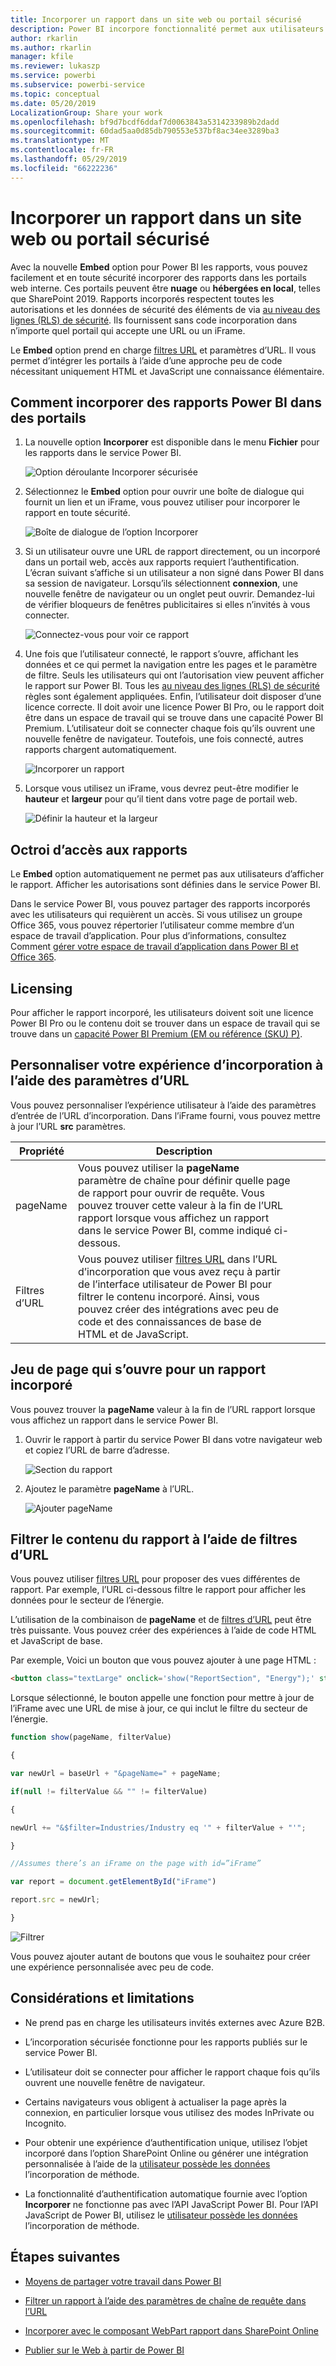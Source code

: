 ```yaml
---
title: Incorporer un rapport dans un site web ou portail sécurisé
description: Power BI incorpore fonctionnalité permet aux utilisateurs de facilement et en toute sécurité incorporer des rapports dans les portails web interne.
author: rkarlin
ms.author: rkarlin
manager: kfile
ms.reviewer: lukaszp
ms.service: powerbi
ms.subservice: powerbi-service
ms.topic: conceptual
ms.date: 05/20/2019
LocalizationGroup: Share your work
ms.openlocfilehash: bf9d7bcdf6ddaf7d0063843a5314233989b2dadd
ms.sourcegitcommit: 60dad5aa0d85db790553e537bf8ac34ee3289ba3
ms.translationtype: MT
ms.contentlocale: fr-FR
ms.lasthandoff: 05/29/2019
ms.locfileid: "66222236"
---
```

# <a name="embed-a-report-in-a-secure-portal-or-website"></a>Incorporer un rapport dans un site web ou portail sécurisé

Avec la nouvelle **Embed** option pour Power BI les rapports, vous pouvez facilement et en toute sécurité incorporer des rapports dans les portails web interne. Ces portails peuvent être **nuage** ou **hébergées en local**, telles que SharePoint 2019. Rapports incorporés respectent toutes les autorisations et les données de sécurité des éléments de via [au niveau des lignes (RLS) de sécurité](service-admin-rls.md). Ils fournissent sans code incorporation dans n’importe quel portail qui accepte une URL ou un iFrame. 

Le **Embed** option prend en charge [filtres URL](service-url-filters.md) et paramètres d’URL. Il vous permet d’intégrer les portails à l’aide d’une approche peu de code nécessitant uniquement HTML et JavaScript une connaissance élémentaire.

## <a name="how-to-embed-power-bi-reports-into-portals"></a>Comment **incorporer** des rapports Power BI dans des portails

1. La nouvelle option **Incorporer** est disponible dans le menu **Fichier** pour les rapports dans le service Power BI.

    ![Option déroulante Incorporer sécurisée](media/service-embed-secure/secure-embed-drop-down-menu.png)

2. Sélectionnez le **Embed** option pour ouvrir une boîte de dialogue qui fournit un lien et un iFrame, vous pouvez utiliser pour incorporer le rapport en toute sécurité.

    ![Boîte de dialogue de l’option Incorporer](media/service-embed-secure/secure-embed-code-dialog.png)

3. Si un utilisateur ouvre une URL de rapport directement, ou un incorporé dans un portail web, accès aux rapports requiert l’authentification. L’écran suivant s’affiche si un utilisateur a non signé dans Power BI dans sa session de navigateur. Lorsqu’ils sélectionnent **connexion**, une nouvelle fenêtre de navigateur ou un onglet peut ouvrir. Demandez-lui de vérifier bloqueurs de fenêtres publicitaires si elles n’invités à vous connecter.

    ![Connectez-vous pour voir ce rapport](media/service-embed-secure/secure-embed-sign-in.png)

4. Une fois que l’utilisateur connecté, le rapport s’ouvre, affichant les données et ce qui permet la navigation entre les pages et le paramètre de filtre. Seuls les utilisateurs qui ont l’autorisation view peuvent afficher le rapport sur Power BI. Tous les [au niveau des lignes (RLS) de sécurité](service-admin-rls.md) règles sont également appliquées. Enfin, l’utilisateur doit disposer d’une licence correcte. Il doit avoir une licence Power BI Pro, ou le rapport doit être dans un espace de travail qui se trouve dans une capacité Power BI Premium. L’utilisateur doit se connecter chaque fois qu’ils ouvrent une nouvelle fenêtre de navigateur. Toutefois, une fois connecté, autres rapports chargent automatiquement.

    ![Incorporer un rapport](media/service-embed-secure/secure-embed-report.png)

5. Lorsque vous utilisez un iFrame, vous devrez peut-être modifier le **hauteur** et **largeur** pour qu’il tient dans votre page de portail web.

    ![Définir la hauteur et la largeur](media/service-embed-secure/secure-embed-size.png)

## <a name="granting-report-access"></a>Octroi d’accès aux rapports

Le **Embed** option automatiquement ne permet pas aux utilisateurs d’afficher le rapport. Afficher les autorisations sont définies dans le service Power BI.

Dans le service Power BI, vous pouvez partager des rapports incorporés avec les utilisateurs qui requièrent un accès. Si vous utilisez un groupe Office 365, vous pouvez répertorier l’utilisateur comme membre d’un espace de travail d’application. Pour plus d’informations, consultez Comment [gérer votre espace de travail d’application dans Power BI et Office 365](service-manage-app-workspace-in-power-bi-and-office-365.md).

## <a name="licensing"></a>Licensing

Pour afficher le rapport incorporé, les utilisateurs doivent soit une licence Power BI Pro ou le contenu doit se trouver dans un espace de travail qui se trouve dans un [capacité Power BI Premium (EM ou référence (SKU) P)](service-admin-premium-purchase.md).

## <a name="customize-your-embed-experience-using-url-settings"></a>Personnaliser votre expérience d’incorporation à l’aide des paramètres d’URL

Vous pouvez personnaliser l’expérience utilisateur à l’aide des paramètres d’entrée de l’URL d’incorporation. Dans l’iFrame fourni, vous pouvez mettre à jour l’URL **src** paramètres.

| Propriété  | Description  |  |  |  |
|--------------|-----------------------------------------------------------------------------------------------------------------------------------------------------------------------------------------------------------------------|---|---|---|
| pageName  | Vous pouvez utiliser la **pageName** paramètre de chaîne pour définir quelle page de rapport pour ouvrir de requête. Vous pouvez trouver cette valeur à la fin de l’URL rapport lorsque vous affichez un rapport dans le service Power BI, comme indiqué ci-dessous. |  |  |  |
| Filtres d’URL  | Vous pouvez utiliser [filtres URL](service-url-filters.md) dans l’URL d’incorporation que vous avez reçu à partir de l’interface utilisateur de Power BI pour filtrer le contenu incorporé. Ainsi, vous pouvez créer des intégrations avec peu de code et des connaissances de base de HTML et de JavaScript.  |  |  |  |

## <a name="set-which-page-opens-for-an-embedded-report"></a>Jeu de page qui s’ouvre pour un rapport incorporé 

Vous pouvez trouver la **pageName** valeur à la fin de l’URL rapport lorsque vous affichez un rapport dans le service Power BI.

1. Ouvrir le rapport à partir du service Power BI dans votre navigateur web et copiez l’URL de barre d’adresse.

    ![Section du rapport](media/service-embed-secure/secure-embed-report-section.png)

2. Ajoutez le paramètre **pageName** à l’URL.

    ![Ajouter pageName](media/service-embed-secure/secure-embed-append-page-name.png)

## <a name="filter-report-content-using-url-filters"></a>Filtrer le contenu du rapport à l’aide de filtres d’URL 

Vous pouvez utiliser [filtres URL](service-url-filters.md) pour proposer des vues différentes de rapport. Par exemple, l’URL ci-dessous filtre le rapport pour afficher les données pour le secteur de l’énergie.

L’utilisation de la combinaison de **pageName** et de [filtres d’URL](service-url-filters.md) peut être très puissante. Vous pouvez créer des expériences à l’aide de code HTML et JavaScript de base.

Par exemple, Voici un bouton que vous pouvez ajouter à une page HTML :

```html
<button class="textLarge" onclick='show("ReportSection", "Energy");' style="display: inline-block;">Show Energy</button>
```

Lorsque sélectionné, le bouton appelle une fonction pour mettre à jour de l’iFrame avec une URL de mise à jour, ce qui inclut le filtre du secteur de l’énergie.

```javascript
function show(pageName, filterValue)

{

var newUrl = baseUrl + "&pageName=" + pageName;

if(null != filterValue && "" != filterValue)

{

newUrl += "&$filter=Industries/Industry eq '" + filterValue + "'";

}

//Assumes there’s an iFrame on the page with id=”iFrame”

var report = document.getElementById("iFrame")

report.src = newUrl;

}
```

![Filtrer](media/service-embed-secure/secure-embed-filter.png)

Vous pouvez ajouter autant de boutons que vous le souhaitez pour créer une expérience personnalisée avec peu de code. 

## <a name="considerations-and-limitations"></a>Considérations et limitations

* Ne prend pas en charge les utilisateurs invités externes avec Azure B2B.

* L’incorporation sécurisée fonctionne pour les rapports publiés sur le service Power BI.

* L’utilisateur doit se connecter pour afficher le rapport chaque fois qu’ils ouvrent une nouvelle fenêtre de navigateur.

* Certains navigateurs vous obligent à actualiser la page après la connexion, en particulier lorsque vous utilisez des modes InPrivate ou Incognito.

* Pour obtenir une expérience d’authentification unique, utilisez l’objet incorporé dans l’option SharePoint Online ou générer une intégration personnalisée à l’aide de la [utilisateur possède les données](developer/embed-sample-for-your-organization.md) l’incorporation de méthode. 

* La fonctionnalité d’authentification automatique fournie avec l’option **Incorporer** ne fonctionne pas avec l’API JavaScript Power BI. Pour l’API JavaScript de Power BI, utilisez le [utilisateur possède les données](developer/embed-sample-for-your-organization.md) l’incorporation de méthode. 

## <a name="next-steps"></a>Étapes suivantes

* [Moyens de partager votre travail dans Power BI](service-how-to-collaborate-distribute-dashboards-reports.md)

* [Filtrer un rapport à l’aide des paramètres de chaîne de requête dans l’URL](service-url-filters.md)

* [Incorporer avec le composant WebPart rapport dans SharePoint Online](service-embed-report-spo.md)

* [Publier sur le Web à partir de Power BI](service-publish-to-web.md)